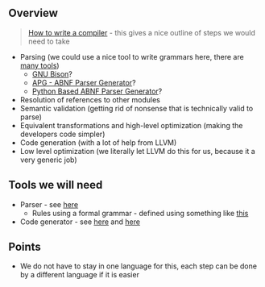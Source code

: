 ## Overview

> [How to write a compiler](https://softwareengineering.stackexchange.com/questions/165543/how-to-write-a-very-basic-compiler) - this gives a nice outline of steps we would need to take

- Parsing (we could use a nice tool to write grammars here, there are [many tools](https://en.wikipedia.org/wiki/Comparison_of_parser_generators))
  - [GNU Bison](https://en.wikipedia.org/wiki/GNU_Bison)?
  - [APG - ABNF Parser Generator](https://github.com/ldthomas/apg-7.0)?
  - [Python Based ABNF Parser Generator](https://github.com/declaresub/abnf)?
- Resolution of references to other modules
- Semantic validation (getting rid of nonsense that is technically valid to parse)
- Equivalent transformations and high-level optimization (making the developers code simpler)
- Code generation (with a lot of help from LLVM)
- Low level optimization (we literally let LLVM do this for us, because it a very generic job)

## Tools we will need

- Parser - see [here](https://en.wikipedia.org/wiki/Comparison_of_parser_generators)
  - Rules using a formal grammar - defined using something like [this](https://en.wikipedia.org/wiki/Backus%E2%80%93Naur_form)
- Code generator - see [here](https://en.wikipedia.org/wiki/LLVM) and [here](https://llvm.org/)

## Points

- We do not have to stay in one language for this, each step can be done by a different language if it is easier
